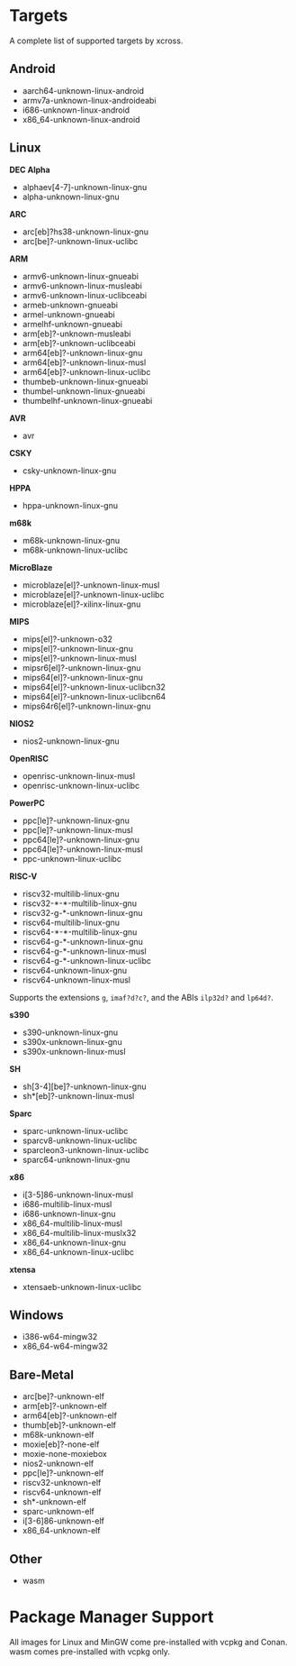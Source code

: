# Targets

A complete list of supported targets by xcross.

## Android

- aarch64-unknown-linux-android
- armv7a-unknown-linux-androideabi
- i686-unknown-linux-android
- x86_64-unknown-linux-android

## Linux

**DEC Alpha**

- alphaev[4-7]-unknown-linux-gnu
- alpha-unknown-linux-gnu

**ARC**

- arc[eb]?hs38-unknown-linux-gnu
- arc[be]?-unknown-linux-uclibc

**ARM**

- armv6-unknown-linux-gnueabi
- armv6-unknown-linux-musleabi
- armv6-unknown-linux-uclibceabi
- armeb-unknown-gnueabi
- armel-unknown-gnueabi
- armelhf-unknown-gnueabi
- arm[eb]?-unknown-musleabi
- arm[eb]?-unknown-uclibceabi
- arm64[eb]?-unknown-linux-gnu
- arm64[eb]?-unknown-linux-musl
- arm64[eb]?-unknown-linux-uclibc
- thumbeb-unknown-linux-gnueabi
- thumbel-unknown-linux-gnueabi
- thumbelhf-unknown-linux-gnueabi

**AVR**

- avr

**CSKY**

- csky-unknown-linux-gnu

**HPPA**

- hppa-unknown-linux-gnu

**m68k**

- m68k-unknown-linux-gnu
- m68k-unknown-linux-uclibc

**MicroBlaze**

- microblaze[el]?-unknown-linux-musl
- microblaze[el]?-unknown-linux-uclibc
- microblaze[el]?-xilinx-linux-gnu

**MIPS**

- mips[el]?-unknown-o32
- mips[el]?-unknown-linux-gnu
- mips[el]?-unknown-linux-musl
- mipsr6[el]?-unknown-linux-gnu
- mips64[el]?-unknown-linux-gnu
- mips64[el]?-unknown-linux-uclibcn32
- mips64[el]?-unknown-linux-uclibcn64
- mips64r6[el]?-unknown-linux-gnu

**NIOS2**

- nios2-unknown-linux-gnu

**OpenRISC**

- openrisc-unknown-linux-musl
- openrisc-unknown-linux-uclibc

**PowerPC**

- ppc[le]?-unknown-linux-gnu
- ppc[le]?-unknown-linux-musl
- ppc64[le]?-unknown-linux-gnu
- ppc64[le]?-unknown-linux-musl
- ppc-unknown-linux-uclibc

**RISC-V**

- riscv32-multilib-linux-gnu
- riscv32-\*-\*-multilib-linux-gnu
- riscv32-g-\*-unknown-linux-gnu
- riscv64-multilib-linux-gnu
- riscv64-\*-\*-multilib-linux-gnu
- riscv64-g-\*-unknown-linux-gnu
- riscv64-g-\*-unknown-linux-musl
- riscv64-g-\*-unknown-linux-uclibc
- riscv64-unknown-linux-gnu
- riscv64-unknown-linux-musl

Supports the extensions `g`, `imaf?d?c?`, and the ABIs `ilp32d?` and `lp64d?`.

**s390**

- s390-unknown-linux-gnu
- s390x-unknown-linux-gnu
- s390x-unknown-linux-musl

**SH**

- sh[3-4][be]?-unknown-linux-gnu
- sh\*[eb]?-unknown-linux-musl

**Sparc**

- sparc-unknown-linux-uclibc
- sparcv8-unknown-linux-uclibc
- sparcleon3-unknown-linux-uclibc
- sparc64-unknown-linux-gnu

**x86**

- i[3-5]86-unknown-linux-musl
- i686-multilib-linux-musl
- i686-unknown-linux-gnu
- x86_64-multilib-linux-musl
- x86_64-multilib-linux-muslx32
- x86_64-unknown-linux-gnu
- x86_64-unknown-linux-uclibc

**xtensa**

- xtensaeb-unknown-linux-uclibc

## Windows

- i386-w64-mingw32
- x86_64-w64-mingw32

## Bare-Metal

- arc[be]?-unknown-elf
- arm[eb]?-unknown-elf
- arm64[eb]?-unknown-elf
- thumb[eb]?-unknown-elf
- m68k-unknown-elf
- moxie[eb]?-none-elf
- moxie-none-moxiebox
- nios2-unknown-elf
- ppc[le]?-unknown-elf
- riscv32-unknown-elf
- riscv64-unknown-elf
- sh\*-unknown-elf
- sparc-unknown-elf
- i[3-6]86-unknown-elf
- x86_64-unknown-elf

## Other

- wasm

# Package Manager Support

All images for Linux and MinGW come pre-installed with vcpkg and Conan. wasm comes pre-installed with vcpkg only.
